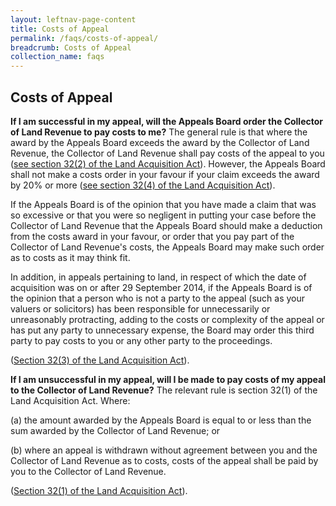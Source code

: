 ```yaml
---
layout: leftnav-page-content
title: Costs of Appeal
permalink: /faqs/costs-of-appeal/
breadcrumb: Costs of Appeal
collection_name: faqs
---
```


Costs of Appeal
---

**If I am successful in my appeal, will the Appeals Board order the Collector of Land Revenue to pay costs to me?**
The general rule is that where the award by the Appeals Board exceeds the award by the Collector of Land Revenue, the Collector of Land Revenue shall pay costs of the appeal to you ([see section 32(2) of the Land Acquisition Act](https://sso.agc.gov.sg/Act/LAA1966?ProvIds=pr32-#pr32-)).  However, the Appeals Board shall not make a costs order in your favour if your claim exceeds the award by 20% or more ([see section 32(4) of the Land Acquisition Act](https://sso.agc.gov.sg/Act/LAA1966?ProvIds=pr32-#pr32-)).
<br>

If the Appeals Board is of the opinion that you have made a claim that was so excessive or that you were so negligent in putting your case before the Collector of Land Revenue that the Appeals Board should make a deduction from the costs award in your favour, or order that you pay part of the Collector of Land Revenue's costs, the Appeals Board may make such order as to costs as it may think fit.
<br>
 
In addition, in appeals pertaining to land, in respect of which the date of acquisition was on or after 29 September 2014, if the Appeals Board is of the opinion that a person who is not a party to the appeal (such as your valuers or solicitors) has been responsible for unnecessarily or unreasonably protracting, adding to the costs or complexity of the appeal or has put any party to unnecessary expense, the Board may order this third party to pay costs to you or any other party to the proceedings.
<br>

([Section 32(3) of the Land Acquisition Act](https://sso.agc.gov.sg/Act/LAA1966?ProvIds=pr32-#pr32-)).


**If I am unsuccessful in my appeal, will I be made to pay costs of my appeal to the Collector of Land Revenue?**
The relevant rule is section 32(1) of the Land Acquisition Act.  Where:

(a)   the amount awarded by the Appeals Board is equal to or less than the sum awarded by the Collector of Land Revenue; or

(b)   where an appeal is withdrawn without agreement between you and the Collector of Land Revenue as to costs, costs of the appeal shall be paid by you to the Collector of Land Revenue.
<br>

([Section 32(1) of the  Land Acquisition Act](https://sso.agc.gov.sg/Act/LAA1966?ProvIds=pr32-#pr32-)).
